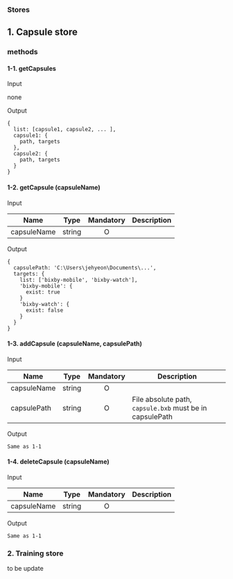 ### Stores

## 1. Capsule store
### methods
#### 1-1. getCapsules
Input

none

Output
```
{
  list: [capsule1, capsule2, ... ],
  capsule1: {
    path, targets
  },
  capsule2: {
    path, targets
  }
}
```

#### 1-2. getCapsule (capsuleName)
Input

| Name | Type | Mandatory | Description |
| ---- | ---- | :-------: | ----------- |
| capsuleName | string | O | |

Output
```
{
  capsulePath: 'C:\Users\jehyeon\Documents\...',
  targets: {
    list: ['bixby-mobile', 'bixby-watch'],
    'bixby-mobile': {
      exist: true
    }
    'bixby-watch': {
      exist: false
    }
  }
}
```

#### 1-3. addCapsule (capsuleName, capsulePath)
Input

| Name | Type | Mandatory | Description |
| ---- | ---- | :-------: | ----------- |
| capsuleName | string | O | |
| capsulePath | string | O | File absolute path, `capsule.bxb` must be in capsulePath |


Output
```
Same as 1-1
```

#### 1-4. deleteCapsule (capsuleName)
Input

| Name | Type | Mandatory | Description |
| ---- | ---- | :-------: | ----------- |
| capsuleName | string | O | |

Output
```
Same as 1-1
```

### 2. Training store
to be update

